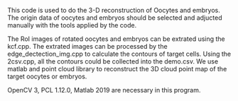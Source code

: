 This code is used to do the 3-D reconstruction of Oocytes and embryos. 
The origin data of oocytes and embryos should be selected and adjucted manually with the tools applied by the code. 

The RoI images of rotated oocytes and embryos can be extrated using the kcf.cpp. 
The extrated images can be processed by the edge_dectection_img.cpp to calculate the contours of target cells.
Using the 2csv.cpp, all the contours could be collected into the demo.csv.
We use matlab and point cloud library to reconstruct the 3D cloud point map of the target oocytes or embryos.

OpenCV 3, PCL 1.12.0, Matlab 2019 are necessary in this program.
